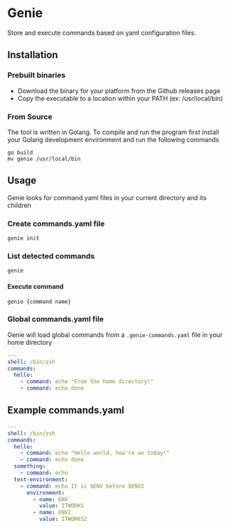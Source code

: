 # Genie
Store and execute commands based on yaml configuration files.

## Installation

### Prebuilt binaries
- Download the binary for your platform from the Github releases page
- Copy the executable to a location within your PATH (ex: /usr/local/bin)

### From Source
The tool is written in Golang. To compile and run the program first
install your Golang development environment and run the following commands

```shell
go build
mv genie /usr/local/bin
```

## Usage

Genie looks for command.yaml files in your current directory and its
children
### Create commands.yaml file
```shell
genie init
```

### List detected commands
```shell
genie
```

#### Execute command
```shell
genie {command name}
```

### Global commands.yaml file
Genie will load global commands from a `.genie-commands.yaml` file
in your home directory
```yaml
---
shell: /bin/zsh
commands:
  hello:
    - command: echo "From the home directory!"
    - command: echo done
```

## Example commands.yaml
```yaml
---
shell: /bin/zsh
commands:
  hello:
    - command: echo "Hello world, how're we today!"
    - command: echo done
  something:
    - command: echo
  test-environment:
    - command: echo It is $ENV before $ENV2
      environment:
        - name: ENV
          value: ITWORKS
        - name: ENV2
          value: ITWORKS2
```
